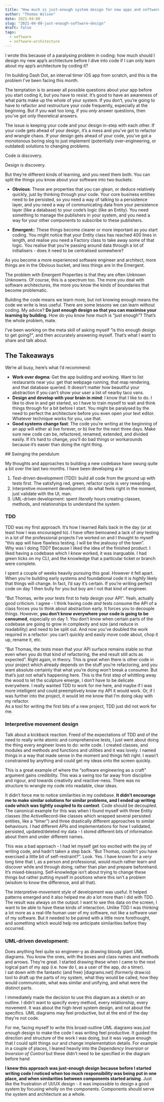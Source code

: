 ```yaml
---
title: "How much is just-enough system design for new apps and software?"
author: "Thomas Wilson"
date: 2021-04-08
slug: "2021-04-08-just-enough-software-design"
draft: false
tags:
  - software
  - software-architecture
---
```


I wrote this because of a paralysing problem in coding: how much should I design my new app’s architecture before I dive into code if I can only learn about my app’s architecture by coding it?

I’m building Dash Dot, an interval timer iOS app from scratch, and this is the problem I’ve been facing this month.

The temptation is to answer all possible questions about your app before you start coding it, but you have to resist. It’s good to have an awareness of what parts make up the whole of your system. If you don’t, you’re going to have to refactor and restructure your code frequently, especially at the beginning. But if you wait too long, if you _only_ answer questions, then you’ve got only theoretical answers.

The issue is keeping your code and your design in-step with each other. If your code gets ahead of your design, it’s a mess and you’ve got to refactor and wrangle chaos. If your design gets ahead of your code, you’ve got a monotonous boring slog to just implement (potentially over-engineering, or outdated) solutions to changing problems.

Code _is_ discovery.

Design _is_ discovery.

But they’re different kinds of learning, and you need them both. You can split the things you know about your software into two buckets:

- **Obvious**: These are properties that you can glean, or deduce relatively quickly, just by thinking through your code. Your core business entities need to be persisted, so you need a way of talking to a persistence layer, and you need a way of communicating data from your persistence layer (like a database) to your code’s logic (like an Entity). You need something to manage the publishers in your system, and you need a way for your other components to subscribe to these publishers.

- **Emergent:**: These things become clearer or more important as you start coding. You might notice that your Entity class has reached 400 lines in length, and realise you need a Factory class to take away some of that logic. You realise that you’re passing around data through a lot of initialisers - does it need to be centralised somewhere?

As you become a more experienced software engineer and architect, more things are in the Obvious bucket, and less things are in the Emergent.

The problem with Emergent Properties is that they are often Unknown Unknowns. Of course, this is a spectrum too. The more you deal with software architectures, the more you know the kinds of boundaries that become problematic.

Building the code means we learn more, but not knowing enough means the code we write is less useful. There are some lessons we can learn without coding. My advice? **Do just enough design so that you can maximise your learning by building**. How do you know how much is “just enough”? That’s the whole problem, mate.

I’ve been working on the meta skill of asking myself “is this enough design to get going?”, and then accurately answering myself. That’s what I want to share and talk about.

## The Takeaways

We’re all busy, here’s what I’d recommend:

- **Work over dogma**: Get the app building and working. Want to list restaurants near you: get that webpage running, that map rendering, and that database queried. It doesn’t matter how beautiful your abstraction if you can’t show your user a list of nearby taco vans.
- **Design and develop with your brain in mind**: I know that I like to do. I like to dive in and get started, so I have to train myself to wait and think things through for a bit before I start. You might be paralysed by the need to perfect the architecture before you even open your text editor. Whatever technique works for you, use that.
- **Good systems change fast**: The code you’re writing at the beginning of an app will either a) live forever, or b) live for the next three days. Make sure new code can be, refactored, renamed, extended, and divided easily. If it’s hard to change, you’ll do bad things or workarounds because it’s easier than doing the right thing.

## Swinging the pendulum

My thoughts and approaches to building a new codebase have swung quite a bit over the last two months. I have been developing _a la_

1. Test-driven development (TDD): build all code from the ground up with tests first. The satisfying red, green, refactor cycle is very rewarding.
2. Interpretive movement development: do what feels right in the moment, just validate with the UI, man.
3. UML-driven development: spent _literally_ hours creating classes, methods, and relationships to understand the system.

### TDD

TDD was my first approach. It’s how I learned Rails back in the day (or at least how I was encouraged to). I have often bemoaned a lack of _any_ testing in a lot of the professional projects I’ve worked on and I thought to myself “this app will have flawless testing. I will be the jealousy of the town”.  
Why was I doing TDD? Because I liked the idea of the finished product. I liked having a codebase which I _knew_ worked, it was inarguable. I had green ticks on my CLI, and the knowledge that a particular ticket or branch were complete.

I spent a couple of weeks heavily pursuing this goal. However it fell apart. When you’re building early systems and foundational code it is _highlly_ likely that things will change. In fact, I’d say it’s certain. If you’re writing perfect code on day 1 then bully for you but boy am I not that kind of engineer.

“But Thomas, write your tests first to help design your API”. Yeah, actually good criticism. I agree - I think having code _and_ tests consume the API of a class forces you to think about abstraction early. It forces you to decouple things. However, **you don’t know everywhere your code is going to be consumed**, especially on day 1. You don’t know when certain parts of the codebase are going to grow in complexity and size (and reduce in readability) and need to be split out. And now you’ve doubled the work required in a refactor: you can’t quickly and easily move code about, chop it up, rename it, etc.

“But Thomas, the tests mean that your API surface remains stable so that even when you do that kind of refactoring, the end result still acts as expected”. Right again, in theory. This is great when there is other code in your project which already depends on the stuff you’re refactoring, and you want absolute certainty that what you’re doing won’t break a consumer. But that’s just not what’s happening here. This is the first step of whittling away the wood to let the sculpture emerge, I don’t have to be delicate everywhere. I really wanted TDD to work for me here, and maybe if I was more intelligent and could preemptively know my API it would work. Or, if I was further into the project, it would let me know that I’m doing okay with my refactor.  
As a tool for writing the first bits of a new project, TDD just did not work for me.

### Interpretive movement design

Talk about a kickback reaction. Freed of the expectations of TDD and of the need to really write atomic and comprehensive tests, I just went about doing the thing every engineer loves to do: write code.
I created classes, and modules and methods and functions and utilities and it was lovely. I named things in a way that made sense in the moment and things felt right. I wasn’t constrained by anything and could get my ideas onto the screen quickly.

This is a great example of where the “software engineering as a craft” argument gains credibility. This was a swing too far away from discipline and rigour, and towards creativity and reactive-ness. There was no structure to wrangle my code into readable, clear ideas.

It didn’t force me to notice similarities in my codebase. **It didn’t encourage me to make similar solutions for similar problems, and I ended up writing code which was tightly coupled to its context**. Code should be decoupled. The canonical example for this was when I found myself with three Entity classes (the ActiveRecord-like classes which wrapped several persisted entities, like a “timer”) and three drastically different approaches to similar behaviours. I had different APIs and implementations for how I validated, persisted, updated/deleted my data - I stored different bits of information about them and under different names.

This was a bad approach - I had let myself get too excited with the joy of writing code, and hadn’t taken a step back. “But Thomas, couldn’t you have exercised a little bit of self-restraint?”. Look. Yes. I have known for a _very_ long time that I, as a person and professional, would much rather learn and discover while and through doing, rather than plan and prepare beforehand. It’s mixed-blessing. Self-knowledge isn’t about trying to change these things but rather putting myself in positions where this isn’t a problem (wisdom to know the difference, and all that).

The interpretive-movement style of development was useful. It helped patterns emerged and it also helped me _do_ a lot more than I did with TDD. The result was always on the output: I want to see this data on the screen, I want to be able to have these kinds of interaction. Unlike TDD I was thinking a lot more as a real-life human user of my software, not like a software user of my software. But it needed to be paired with a little more forethought, and something which would help me anticipate similarities before they occurred.

### UML-driven development:

Does anything feel quite so engineer-y as drawing bloody giant UML diagrams. You know the ones, with the boxes and class names and methods and arrows. They’re great. I started drawing these when I came to the next logical part of my app (i.e. how do I, as a user of the app, _do_ a timer).  
I sat down with the fantastic (and free) [diagrams.net] (formerly draw.io) tool to draft up the parts of my system, what they would be called, how they would communicate, what was similar and unifying, and what were the distinct parts.

I immediately made the decision to use this diagram as a sketch or an outline. I didn’t want to specify every method, every relationship, every movement. It was about the high-level system design, and not about the specifics. UML diagrams may feel productive, but at the end of the day they’re not code.

For me, facing myself to write this broad-outline UML diagrams was _just enough_ design to make the code I was writing feel productive. It guided the direction and structure of the work I was doing, but it was vague enough that I could split things our and change implementation details. For example in a couple of places, I leaned heavily into the _Dependency Inversion_ or _Inversion of Control_ but these didn’t need to be specified in the diagram before hand

**I knew this approach was just-enough design because before I started writing code I noticed when too much responsibility was being put in one place, and when similarities between components started arising**. Just like the frustration of UI/UX design - it was impossible to design a good system by focusing wholly on the components. Components should serve the system and architecture as a whole.
